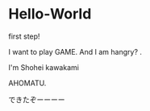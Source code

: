 # Hello-World
first step!

I want to play GAME. And I am hangry? .

I'm Shohei kawakami

AHOMATU.

できたぞーーーー
